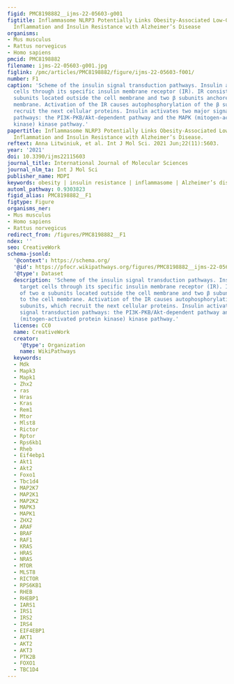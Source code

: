 ```yaml
---
figid: PMC8198882__ijms-22-05603-g001
figtitle: Inflammasome NLRP3 Potentially Links Obesity-Associated Low-Grade Systemic
  Inflammation and Insulin Resistance with Alzheimer’s Disease
organisms:
- Mus musculus
- Rattus norvegicus
- Homo sapiens
pmcid: PMC8198882
filename: ijms-22-05603-g001.jpg
figlink: /pmc/articles/PMC8198882/figure/ijms-22-05603-f001/
number: F1
caption: 'Scheme of the insulin signal transduction pathways. Insulin acts on target
  cells through its specific insulin membrane receptor (IR). IR consists of two α
  subunits located outside the cell membrane and two β subunits anchored to the cell
  membrane. Activation of the IR causes autophosphorylation of the β subunits, which
  recruit the next cellular proteins. Insulin activates two major signal transduction
  pathways: the PI3K-PKB/Akt-dependent pathway and the MAPK (mitogen-activated protein
  kinase) kinase pathway.'
papertitle: Inflammasome NLRP3 Potentially Links Obesity-Associated Low-Grade Systemic
  Inflammation and Insulin Resistance with Alzheimer’s Disease.
reftext: Anna Litwiniuk, et al. Int J Mol Sci. 2021 Jun;22(11):5603.
year: '2021'
doi: 10.3390/ijms22115603
journal_title: International Journal of Molecular Sciences
journal_nlm_ta: Int J Mol Sci
publisher_name: MDPI
keywords: obesity | insulin resistance | inflammasome | Alzheimer’s disease
automl_pathway: 0.9303823
figid_alias: PMC8198882__F1
figtype: Figure
organisms_ner:
- Mus musculus
- Homo sapiens
- Rattus norvegicus
redirect_from: /figures/PMC8198882__F1
ndex: ''
seo: CreativeWork
schema-jsonld:
  '@context': https://schema.org/
  '@id': https://pfocr.wikipathways.org/figures/PMC8198882__ijms-22-05603-g001.html
  '@type': Dataset
  description: 'Scheme of the insulin signal transduction pathways. Insulin acts on
    target cells through its specific insulin membrane receptor (IR). IR consists
    of two α subunits located outside the cell membrane and two β subunits anchored
    to the cell membrane. Activation of the IR causes autophosphorylation of the β
    subunits, which recruit the next cellular proteins. Insulin activates two major
    signal transduction pathways: the PI3K-PKB/Akt-dependent pathway and the MAPK
    (mitogen-activated protein kinase) kinase pathway.'
  license: CC0
  name: CreativeWork
  creator:
    '@type': Organization
    name: WikiPathways
  keywords:
  - Mdk
  - Mapk3
  - Mapk1
  - Zhx2
  - ras
  - Hras
  - Kras
  - Rem1
  - Mtor
  - Mlst8
  - Rictor
  - Rptor
  - Rps6kb1
  - Rheb
  - Eif4ebp1
  - Akt1
  - Akt2
  - Foxo1
  - Tbc1d4
  - MAP2K7
  - MAP2K1
  - MAP2K2
  - MAPK3
  - MAPK1
  - ZHX2
  - ARAF
  - BRAF
  - RAF1
  - KRAS
  - HRAS
  - NRAS
  - MTOR
  - MLST8
  - RICTOR
  - RPS6KB1
  - RHEB
  - RHEBP1
  - IARS1
  - IRS1
  - IRS2
  - IRS4
  - EIF4EBP1
  - AKT1
  - AKT2
  - AKT3
  - PTK2B
  - FOXO1
  - TBC1D4
---
```

